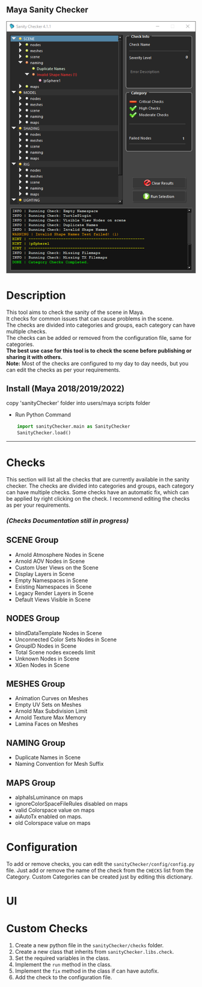 Maya Sanity Checker
-------------------

![preview](https://github.com/MaxRocamora/MayaSanityChecker/blob/master/sanityChecker/resources/images/tool_img.png)

# Description
This tool aims to check the sanity of the scene in Maya.  
It checks for common issues that can cause problems in the scene.  
The checks are divided into categories and groups, each category can have multiple checks.  
The checks can be added or removed from the configuration file, same for categories.  
**The best use case for this tool is to check the scene before publishing or sharing it with others.**  
**Note:** Most of the checks are configured to my day to day needs, but you can edit the checks as per your requirements.


## Install (Maya 2018/2019/2022)

copy 'sanityChecker' folder into users/maya scripts folder

+ Run Python Command
```python
    import sanityChecker.main as SanityChecker
    SanityChecker.load()
```

---

# Checks
This section will list all the checks that are currently available in the sanity checker.
The checks are divided into categories and groups, each category can have multiple checks.
Some checks have an automatic fix, which can be applied by right clicking on the check.
I recommend editing the checks as per your requirements.

### *(Checks Documentation still in progress)*

## SCENE Group

- Arnold Atmosphere Nodes in Scene
- Arnold AOV Nodes in Scene
- Custom User Views on the Scene
- Display Layers in Scene
- Empty Namespaces in Scene
- Existing Namespaces in Scene
- Legacy Render Layers in Scene
- Default Views Visible in Scene

## NODES Group

- blindDataTemplate Nodes in Scene
- Unconnected Color Sets Nodes in Scene
- GroupID Nodes in Scene
- Total Scene nodes exceeds limit
- Unknown Nodes in Scene
- XGen Nodes in Scene

## MESHES Group

- Animation Curves on Meshes
- Empty UV Sets on Meshes
- Arnold Max Subdivision Limit
- Arnold Texture Max Memory
- Lamina Faces on Meshes

## NAMING Group

- Duplicate Names in Scene
- Naming Convention for Mesh Suffix

## MAPS Group

- alphaIsLuminance on maps
- ignoreColorSpaceFileRules disabled on maps
- valid Colorspace value on maps
- aiAutoTx enabled on maps.
- old Colorspace value on maps

# Configuration

To add or remove checks, you can edit the `sanityChecker/config/config.py` file.
Just add or remove the name of the check from the `CHECKS` list from the Category.
Custom Categories can be created just by editing this dictionary.

# UI

# Custom Checks

1. Create a new python file in the `sanityChecker/checks` folder.
2. Create a new class that inherits from `sanityChecker.libs.check`.
3. Set the required variables in the class.
4. Implement the `run` method in the class.
5. Implement the `fix` method in the class if can have autofix.
6. Add the check to the configuration file.